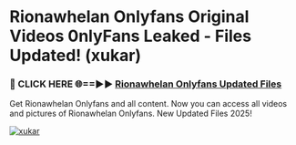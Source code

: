 # Rionawhelan Onlyfans Original Videos 0nlyFans Leaked - Files Updated! (xukar)

<h3>🔴 CLICK HERE 🌐==►► <a href="https://tinyurl.com/2m67pmp6" rel="nofollow">Rionawhelan Onlyfans Updated Files</a></h3>

Get Rionawhelan Onlyfans and all content. Now you can access all videos and pictures of Rionawhelan Onlyfans. New Updated Files 2025!

[![xukar](https://i.imgur.com/H4QAA4z.gif)](https://tinyurl.com/2m67pmp6)